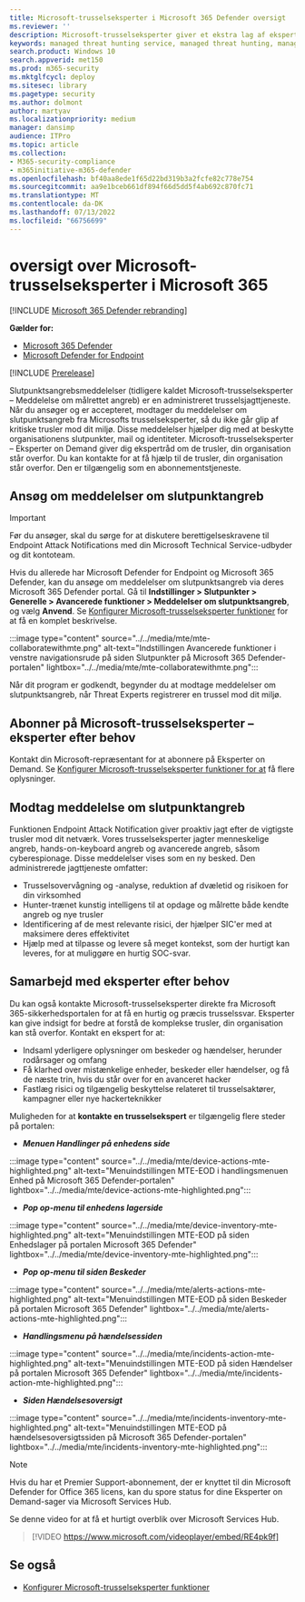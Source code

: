 ```yaml
---
title: Microsoft-trusselseksperter i Microsoft 365 Defender oversigt
ms.reviewer: ''
description: Microsoft-trusselseksperter giver et ekstra lag af ekspertise til Microsoft 365 Defender.
keywords: managed threat hunting service, managed threat hunting, managed detection and response (MDR) service, MTE, Microsoft-trusselseksperter
search.product: Windows 10
search.appverid: met150
ms.prod: m365-security
ms.mktglfcycl: deploy
ms.sitesec: library
ms.pagetype: security
ms.author: dolmont
author: martyav
ms.localizationpriority: medium
manager: dansimp
audience: ITPro
ms.topic: article
ms.collection:
- M365-security-compliance
- m365initiative-m365-defender
ms.openlocfilehash: bf40aa8ede1f65d22bd319b3a2fcfe82c778e754
ms.sourcegitcommit: aa9e1bceb661df894f66d5dd5f4ab692c870fc71
ms.translationtype: MT
ms.contentlocale: da-DK
ms.lasthandoff: 07/13/2022
ms.locfileid: "66756699"
---
```

# <a name="microsoft-threat-experts-in-microsoft-365-overview"></a>oversigt over Microsoft-trusselseksperter i Microsoft 365

[!INCLUDE [Microsoft 365 Defender rebranding](../includes/microsoft-defender.md)]

**Gælder for:**

- [Microsoft 365 Defender](https://go.microsoft.com/fwlink/?linkid=2118804)
- [Microsoft Defender for Endpoint](https://go.microsoft.com/fwlink/p/?linkid=2154037)

[!INCLUDE [Prerelease](../includes/prerelease.md)]

Slutpunktsangrebsmeddelelser (tidligere kaldet Microsoft-trusselseksperter – Meddelelse om målrettet angreb) er en administreret trusselsjagttjeneste. Når du ansøger og er accepteret, modtager du meddelelser om slutpunktsangreb fra Microsofts trusselseksperter, så du ikke går glip af kritiske trusler mod dit miljø. Disse meddelelser hjælper dig med at beskytte organisationens slutpunkter, mail og identiteter.
Microsoft-trusselseksperter – Eksperter on Demand giver dig ekspertråd om de trusler, din organisation står overfor. Du kan kontakte for at få hjælp til de trusler, din organisation står overfor. Den er tilgængelig som en abonnementstjeneste.

## <a name="apply-for-endpoint-attack-notifications"></a>Ansøg om meddelelser om slutpunktangreb

> [!IMPORTANT]
> Før du ansøger, skal du sørge for at diskutere berettigelseskravene til Endpoint Attack Notifications med din Microsoft Technical Service-udbyder og dit kontoteam.

Hvis du allerede har Microsoft Defender for Endpoint og Microsoft 365 Defender, kan du ansøge om meddelelser om slutpunktsangreb via deres Microsoft 365 Defender portal. Gå til **Indstillinger > Slutpunkter > Generelle > Avancerede funktioner > Meddelelser om slutpunktsangreb**, og vælg **Anvend**. Se [Konfigurer Microsoft-trusselseksperter funktioner](./configure-microsoft-threat-experts.md) for at få en komplet beskrivelse.

:::image type="content" source="../../media/mte/mte-collaboratewithmte.png" alt-text="Indstillingen Avancerede funktioner i venstre navigationsrude på siden Slutpunkter på Microsoft 365 Defender-portalen" lightbox="../../media/mte/mte-collaboratewithmte.png":::

Når dit program er godkendt, begynder du at modtage meddelelser om slutpunktsangreb, når Threat Experts registrerer en trussel mod dit miljø.

## <a name="subscribe-to-microsoft-threat-experts---experts-on-demand"></a>Abonner på Microsoft-trusselseksperter – eksperter efter behov

Kontakt din Microsoft-repræsentant for at abonnere på Eksperter on Demand.  Se [Konfigurer Microsoft-trusselseksperter funktioner for at](./configure-microsoft-threat-experts.md) få flere oplysninger.

## <a name="receive-endpoint-attack-notification"></a>Modtag meddelelse om slutpunktangreb

Funktionen Endpoint Attack Notification giver proaktiv jagt efter de vigtigste trusler mod dit netværk. Vores trusselseksperter jagter menneskelige angreb, hands-on-keyboard angreb og avancerede angreb, såsom cyberespionage. Disse meddelelser vises som en ny besked. Den administrerede jagttjeneste omfatter:

- Trusselsovervågning og -analyse, reduktion af dvæletid og risikoen for din virksomhed
- Hunter-trænet kunstig intelligens til at opdage og målrette både kendte angreb og nye trusler
- Identificering af de mest relevante risici, der hjælper SIC'er med at maksimere deres effektivitet
- Hjælp med at tilpasse og levere så meget kontekst, som der hurtigt kan leveres, for at muliggøre en hurtig SOC-svar.

## <a name="collaborate-with-experts-on-demand"></a>Samarbejd med eksperter efter behov

Du kan også kontakte Microsoft-trusselseksperter direkte fra Microsoft 365-sikkerhedsportalen for at få en hurtig og præcis trusselssvar.  Eksperter kan give indsigt for bedre at forstå de komplekse trusler, din organisation kan stå overfor.  Kontakt en ekspert for at:

- Indsaml yderligere oplysninger om beskeder og hændelser, herunder rodårsager og omfang
- Få klarhed over mistænkelige enheder, beskeder eller hændelser, og få de næste trin, hvis du står over for en avanceret hacker
- Fastlæg risici og tilgængelig beskyttelse relateret til trusselsaktører, kampagner eller nye hackerteknikker

Muligheden for at **kontakte en trusselsekspert** er tilgængelig flere steder på portalen:

- <i>**Menuen Handlinger på enhedens side**</i><BR>

:::image type="content" source="../../media/mte/device-actions-mte-highlighted.png" alt-text="Menuindstillingen MTE-EOD i handlingsmenuen Enhed på Microsoft 365 Defender-portalen" lightbox="../../media/mte/device-actions-mte-highlighted.png":::

- <i>**Pop op-menu til enhedens lagerside**</i><BR>

:::image type="content" source="../../media/mte/device-inventory-mte-highlighted.png" alt-text="Menuindstillingen MTE-EOD på siden Enhedslager på portalen Microsoft 365 Defender" lightbox="../../media/mte/device-inventory-mte-highlighted.png":::

- <i>**Pop op-menu til siden Beskeder**</i><BR>

:::image type="content" source="../../media/mte/alerts-actions-mte-highlighted.png" alt-text="Menuindstillingen MTE-EOD på siden Beskeder på portalen Microsoft 365 Defender" lightbox="../../media/mte/alerts-actions-mte-highlighted.png":::

- <i>**Handlingsmenu på hændelsessiden**</i><BR>

:::image type="content" source="../../media/mte/incidents-action-mte-highlighted.png" alt-text="Menuindstillingen MTE-EOD på siden Hændelser på portalen Microsoft 365 Defender" lightbox="../../media/mte/incidents-action-mte-highlighted.png":::

- <i>**Siden Hændelsesoversigt**</i><BR>

:::image type="content" source="../../media/mte/incidents-inventory-mte-highlighted.png" alt-text="Menuindstillingen MTE-EOD på hændelsesoversigtssiden på Microsoft 365 Defender-portalen" lightbox="../../media/mte/incidents-inventory-mte-highlighted.png":::

> [!NOTE]
> Hvis du har et Premier Support-abonnement, der er knyttet til din Microsoft Defender for Office 365 licens, kan du spore status for dine Eksperter on Demand-sager via Microsoft Services Hub.

Se denne video for at få et hurtigt overblik over Microsoft Services Hub.

> [!VIDEO https://www.microsoft.com/videoplayer/embed/RE4pk9f]

## <a name="see-also"></a>Se også

- [Konfigurer Microsoft-trusselseksperter funktioner](./configure-microsoft-threat-experts.md)
